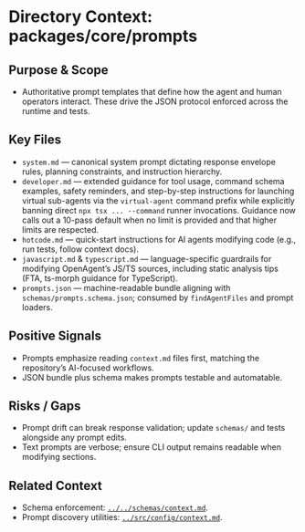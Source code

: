 # Directory Context: packages/core/prompts

## Purpose & Scope

- Authoritative prompt templates that define how the agent and human operators interact. These drive the JSON protocol enforced across the runtime and tests.

## Key Files

- `system.md` — canonical system prompt dictating response envelope rules, planning constraints, and instruction hierarchy.
- `developer.md` — extended guidance for tool usage, command schema examples, safety reminders, and step-by-step instructions
  for launching virtual sub-agents via the `virtual-agent` command prefix while explicitly banning direct `npx tsx ... --command`
  runner invocations. Guidance now calls out a 10-pass default when no limit is provided and that higher limits are respected.
- `hotcode.md` — quick-start instructions for AI agents modifying code (e.g., run tests, follow context docs).
- `javascript.md` & `typescript.md` — language-specific guardrails for modifying OpenAgent’s JS/TS sources, including static analysis tips (FTA, ts-morph guidance for TypeScript).
- `prompts.json` — machine-readable bundle aligning with `schemas/prompts.schema.json`; consumed by `findAgentFiles` and prompt loaders.

## Positive Signals

- Prompts emphasize reading `context.md` files first, matching the repository’s AI-focused workflows.
- JSON bundle plus schema makes prompts testable and automatable.

## Risks / Gaps

- Prompt drift can break response validation; update `schemas/` and tests alongside any prompt edits.
- Text prompts are verbose; ensure CLI output remains readable when modifying sections.

## Related Context

- Schema enforcement: [`../../schemas/context.md`](../../schemas/context.md).
- Prompt discovery utilities: [`../src/config/context.md`](../src/config/context.md).
